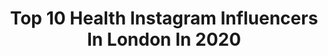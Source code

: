 ---
title: Top 10 Health Instagram Influencers In London In 2020
description: >-
  Find top health Instagram influencers in London in 2020. Most popular hashtags: #london #health #fashion #quarantine.
platform: Instagram
hits: 299
text_top: Identify the best Instagram accounts on inBeat.
text_bottom: Our platform aggregates 299 Instagram influencers like this in London, United Kingdom for you to work with.
profiles:
  - username: "nadine_stoly"
    fullname: >-
      Nadine Stolycia
    bio: >-
      Proper Yorkshire lass 🇬🇧💋
    location: "United Kingdom"
    followers: 3955
    engagement: 1435
    commentsToLikes: 0.134756
    id: ckap4q5kw8dba0i78yb5s7c1j
    verified: false
    hashtags: "#bikini, #me, #mykonos, #fitness"
  - username: "shaunvlog"
    fullname: >-
      Shaun.
    bio: >-
      Scottish guy on YouTube Brasileiro do coração 🏴󠁧󠁢󠁳󠁣󠁴󠁿🇧🇷 Travel, adventure, food etc. 👇 Latest vlog
    location: "United Kingdom"
    followers: 22101
    engagement: 378
    commentsToLikes: 0.060778
    id: ck5c9tuprc4510i111c35wddo
    verified: false
    hashtags: "#edinburghbloggers, #igersscotland, #highlands, #visitscotland"
  - username: "gyorgymelnik"
    fullname: >-
      🅼🆁. 🅼🅴🅻🅽🅸🅺
    bio: >-
      ◦ 𝙳𝙼 𝚏𝚘𝚛 𝚜𝚑𝚘𝚝 📩 ◦ 𝙻𝚘𝚗𝚍𝚘𝚗 📍
    location: "United Kingdom"
    followers: 32707
    engagement: 126
    commentsToLikes: 0.045488
    id: ck14kr1p4qvwt0i19b7zupo3k
    verified: false
    hashtags: "#nhs, #health, #london, #quarantine"
  - username: "brixtonsoupkitchen"
    fullname: >-
      Snapchat: BrixSoupKitchen
    bio: >-
      Charity (1159976) that provides hot food, support & counselling for people in need. Support us via the link below. #BrixtonSoupKitchen
    location: "United Kingdom"
    followers: 29960
    engagement: 200
    commentsToLikes: 0.043553
    id: ck0vx0isvwiry0i19j6k6zt5q
    verified: false
    hashtags: "#instagram, #donation, #brixtonsoupkitchen, #homeless"
  - username: "sonalisilvaa"
    fullname: >-
      sonalisilvaa
    bio: >-
      📍 London @shedecidesgfi MSc Global Health Policy @londonschoolofeconomics / @cheveningfcdo Scholar 2020
    location: "United Kingdom"
    followers: 31785
    engagement: 400
    commentsToLikes: 0.013791
    id: ck5q9t7clcvme0i11vq5l39d5
    verified: false
    hashtags: "#pfw2020, #melanin, #model, #womenswear"
  - username: "livevitae"
    fullname: >-
      Ryan Carter - LIVE VITAE ☀️💧🧲
    bio: >-
      I coach individuals to cultivate,empower & remove obstactles in achieving optimal health 📍London 🇬🇧 Connect👇🏼 💻www.livevitae.com📧hello@livevitae.com
    location: "United Kingdom"
    followers: 435943
    engagement: 133
    commentsToLikes: 0.021172
    id: ck0tz2o5roxn40i19wap1qecy
    verified: false
    hashtags: "#almonds, #paleo, #egg, #fitfood"
  - username: "smallspartan_barsparta"
    fullname: >-
      Jay Chris
    bio: >-
      🤸🏾‍♂️ Pro Athlete / Creative Co-Founder @Barsparta 🏆 3x UK National Champ 🏆 2x WCO World FW Champ 🔥 @bulkpowders 📥 Jay@ixbtalent.com
    location: "United Kingdom"
    followers: 120613
    engagement: 254
    commentsToLikes: 0.030560
    id: ck0vvdwimop610i196jth2hqf
    verified: false
    hashtags: "#sixpack, #quarantine, #handstand, #ad"
  - username: "tanyalivingfree"
    fullname: >-
      Tanya~Endo life & Foodie✨
    bio: >-
      🎗️Glamorously navigating life with #Endometriosis & my #Ileostomy 🌻#Glutenfree Foodie 🌸All things sweet 💌DM / email for collabs 📍LDN (endo article ⬇️)
    location: "United Kingdom"
    followers: 3331
    engagement: 1541
    commentsToLikes: 0.236827
    id: ck6uf20yiuek30j71r1kwu2xh
    verified: false
    hashtags: "#foodphotography, #dairyfree, #guthealth, #eatlondon"
  - username: "gabriela.pauluss"
    fullname: >-
      G A B R I E L A
    bio: >-
      Latvian girl living in London 🇱🇻/ 🇬🇧/ 🇷🇺 Fitness/wellness
    location: "United Kingdom"
    followers: 4023
    engagement: 1016
    commentsToLikes: 0.111190
    id: ck137gvkibh340i19zc6gh4rd
    verified: false
    hashtags: "#squatgirl, #baltic, #latviangirl, #gymquotes"
  - username: "jessxplore"
    fullname: >-
      jessica 🌺
    bio: >-
      ☆ just exploring life 🌴 🇵🇭 ⋆ travel ⋆ food ⋆ wellness ⋆ + based in london, uk ☕️ ™ @pngaea @machesuite
    location: "United Kingdom"
    followers: 4767
    engagement: 760
    commentsToLikes: 0.083312
    id: ck6ug4j9b0vds0j71hkrle6a3
    verified: false
    hashtags: "#thailand, #phuket, #wearepangaea, #femmetravel"
---